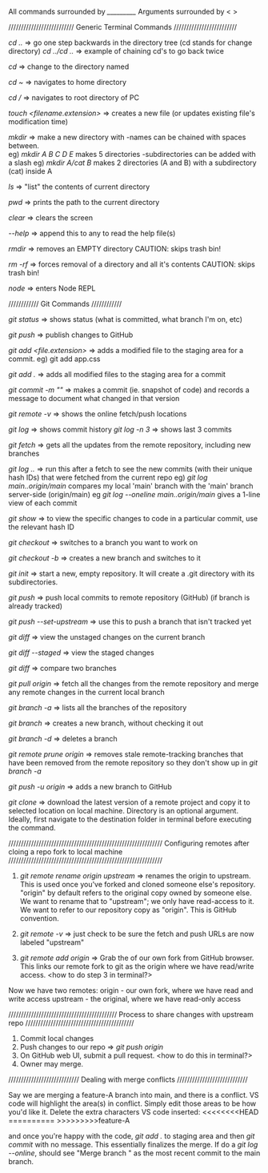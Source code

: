 All commands surrounded by *_________*
Arguments surrounded by < > 

//////////////////////////
Generic Terminal Commands
/////////////////////////

*cd ..* => go one step backwards in the directory tree (cd stands for change directory)
*cd ../cd ..* => example of chaining cd's to go back twice

*cd <name of directory>* => change to the directory named <name>

*cd ~* => navigates to home directory

*cd /* => navigates to root directory of PC

*touch <filename.extension>* => creates a new file (or updates existing file's modification time)

*mkdir <name of new directory>* => make a new directory with <name> 
    -names can be chained with spaces between.  
        eg) *mkdir A B C D E* makes 5 directories 
    -subdirectories can be added with a slash
        eg) *mkdir A/cat B* makes 2 directories (A and B) with a subdirectory (cat) inside A

*ls* => "list" the contents of current directory

*pwd* => prints the path to the current directory

*clear* => clears the screen

*<command> --help* => append this to any <command> to read the help file(s)

*rmdir <directory name>* => removes an EMPTY directory 
    CAUTION: skips trash bin!

*rm -rf <directory name>* => forces removal of a directory and all it's contents 
    CAUTION: skips trash bin!

*node* => enters Node REPL


////////////
Git Commands
////////////

*git status* => shows status (what is committed, what branch I'm on, etc)

*git push* => publish changes to GitHub

*git add <file.extension>* => adds a modified file to the staging area for a commit. eg) git add app.css

*git add .* => adds all modified files to the staging area for a commit

*git commit -m "<message text>"* => makes a commit (ie. snapshot of code) and records a message to document what changed in that version

*git remote -v* => shows the online fetch/push locations

*git log* => shows commit history
*git log -n 3* => shows last 3 commits 

*git fetch* => gets all the updates from the remote repository, including new branches

*git log <local branch>..<server branch>* => run this after a fetch to see the new commits (with their unique hash IDs) that were fetched from the current repo
    eg) *git log main..origin/main* compares my local 'main' branch with the 'main' branch server-side (origin/main)
    eg *git log --oneline main..origin/main* gives a 1-line view of each commit

*git show <hash ID>* => to view the specific changes to code in a particular commit, use the relevant hash ID

*git checkout <branch name>* => switches to a branch you want to work on

*git checkout -b <branch name>* => creates a new branch and switches to it

*git init <repository name>* => start a new, empty repository.  It will create a .git directory with its subdirectories. 

*git push* => push local commits to remote repository (GitHub) (if branch is already tracked)

*git push --set-upstream <remote branch> <branch name>* => use this to push a branch that isn't tracked yet

*git diff* => view the unstaged changes on the current branch 

*git diff --staged* => view the staged changes

*git diff <branch-X> <branch-Y>* => compare two branches

*git pull origin <branch>* => fetch all the changes from the remote repository and merge any remote changes in the current local branch

*git branch -a* => lists all the branches of the repository

*git branch <new branch>* => creates a new branch, without checking it out

*git branch -d <branch name>* => deletes a branch

*git remote prune origin* => removes stale remote-tracking branches that have been removed from the remote repository so they don't show up in *git branch -a*

*git push -u origin <branch name>* => adds a new branch to GitHub

*git clone <repository url> <directory>* => download the latest version of a remote project and copy it to selected location on local machine.  Directory is an optional argument.  Ideally, first navigate to the destination folder in terminal before executing the command. 



/////////////////////////////////////////////////////////////
Configuring remotes after cloing a repo fork to local machine
/////////////////////////////////////////////////////////////

1. *git remote rename origin upstream* => renames the origin to upstream.  This is used once you've forked and cloned someone else's repository.  "origin" by default refers to the original copy owned by someone else.  We want to rename that to "upstream"; we only have read-access to it.  We want to refer to our repository copy as "origin". This is GitHub convention.

2. *git remote -v* => just check to be sure the fetch and push URLs are now labeled "upstream"

3. *git remote add origin <URL>* => Grab the <URL> of our own fork from GitHub browser.  This links our remote fork to git as the origin where we have read/write access. <how to do step 3 in terminal?> 

Now we have two remotes: 
    origin - our own fork, where we have read and write access
    upstream - the original, where we have read-only access



///////////////////////////////////////////
Process to share changes with upstream repo
///////////////////////////////////////////

1. Commit local changes
2. Push changes to our repo => *git push origin*
3. On GitHub web UI, submit a pull request. <how to do this in terminal?>
4. Owner may merge. 



////////////////////////////
Dealing with merge conflicts
////////////////////////////

Say we are merging a feature-A branch into main, and there is a conflict.
VS code will highlight the area(s) in conflict.  Simply edit those areas to be how you'd like it.  Delete the extra characters VS code inserted:     <<<<<<<<HEAD
                       ==========
                     >>>>>>>>>feature-A

and once you're happy with the code, *git add .* to staging area and then *git commit* with no message.  This essentially finalizes the merge.  If do a *git log --online*, should see "Merge branch <branch name>" as the most recent commit to the main branch. 
